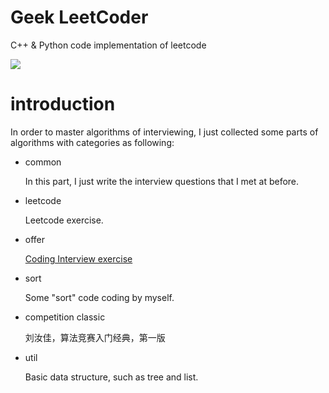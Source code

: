 # Geek LeetCoder

C++ & Python code implementation of leetcode

![](https://img.shields.io/badge/language-C%2B%2B-green)

# introduction

In order to master algorithms of interviewing, I just collected some parts of algorithms with categories as following:

- common

  In this part, I just write the interview questions that I met at before.
- leetcode

  Leetcode exercise.
  
- offer

  [Coding Interview exercise](https://github.com/zhedahht/CodingInterviewChinese2)
  
- sort

  Some "sort" code coding by myself.

- competition classic

  刘汝佳，算法竞赛入门经典，第一版
  
- util  

  Basic data structure, such as tree and list.
